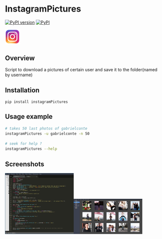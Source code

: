 # InstagramPictures
[![PyPI version](https://badge.fury.io/py/instagramPictures.svg)](https://badge.fury.io/py/instagramPictures)
[![PyPI](https://img.shields.io/pypi/pyversions/instagramPictures.svg?style=flat-square)](https://pypi.python.org/pypi/instagramPictures/)

<img src="images/instagramLogo.png" width="10%"/>

## Overview
Script to download a pictures of certain user and save it to the folder(named by username)


## Installation
```
pip install instagramPictures
```

## Usage example 
```bash
# takes 50 last photos of gabrielconte
instagramPictures -u gabrielconte -n 50

# seek for help ?
instagramPictures --help
```


## Screenshots

<img src="images/code.png" width="45%" height="201px"/><img src="images/photos.png" width="45%"/>
